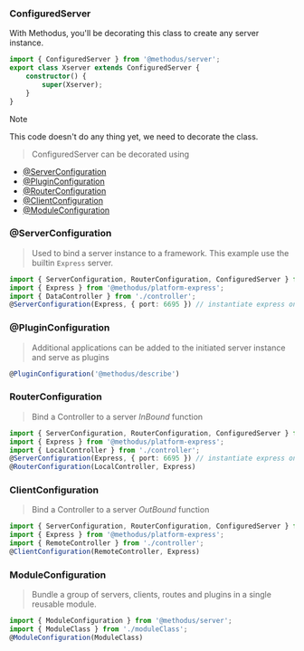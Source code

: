 


### ConfiguredServer

With Methodus, you'll be decorating this class to create any server instance.



```typescript
import { ConfiguredServer } from '@methodus/server';
export class Xserver extends ConfiguredServer {
    constructor() {
        super(Xserver);
    }
}
```
> [!NOTE]
> This code doesn't do any thing yet, we need to decorate the class.


> ConfiguredServer can be decorated using 
* [@ServerConfiguration](#serverconfiguration)
* [@PluginConfiguration](#pluginconfiguration)
* [@RouterConfiguration](#routerconfiguration)
* [@ClientConfiguration](#clientconfiguration)
* [@ModuleConfiguration](#moduleconfiguration)


### @ServerConfiguration 
> Used to bind a server instance to a framework. This example use the builtin `Express` server.
```typescript
import { ServerConfiguration, RouterConfiguration, ConfiguredServer } from '@methodus/server';
import { Express } from '@methodus/platform-express';
import { DataController } from './controller';
@ServerConfiguration(Express, { port: 6695 }) // instantiate express on given port
```

### @PluginConfiguration
> Additional applications can be added to the initiated server instance and serve as plugins
```typescript
@PluginConfiguration('@methodus/describe')
```

### RouterConfiguration
> Bind a Controller to a server *InBound* function
```typescript
import { ServerConfiguration, RouterConfiguration, ConfiguredServer } from '@methodus/server';
import { Express } from '@methodus/platform-express';
import { LocalController } from './controller';
@ServerConfiguration(Express, { port: 6695 }) // instantiate express on given port
@RouterConfiguration(LocalController, Express)
```


### ClientConfiguration
> Bind a Controller to a server *OutBound* function
```typescript
import { ServerConfiguration, RouterConfiguration, ConfiguredServer } from '@methodus/server';
import { Express } from '@methodus/platform-express';
import { RemoteController } from './controller';
@ClientConfiguration(RemoteController, Express)
```



### ModuleConfiguration
> Bundle a group of servers, clients, routes and plugins in a single reusable module.
```typescript
import { ModuleConfiguration } from '@methodus/server';
import { ModuleClass } from './moduleClass';
@ModuleConfiguration(ModuleClass)
```




